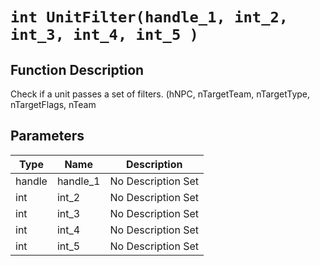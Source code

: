 # `int UnitFilter(handle_1, int_2, int_3, int_4, int_5 )`
## Function Description
Check if a unit passes a set of filters. (hNPC, nTargetTeam, nTargetType, nTargetFlags, nTeam
## Parameters
Type|Name|Description
--|--|--
handle|handle_1|No Description Set
int|int_2|No Description Set
int|int_3|No Description Set
int|int_4|No Description Set
int|int_5|No Description Set
